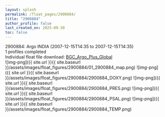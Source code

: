 ```yaml
---
layout: splash
permalink: /float_pages/2900884/
title: "2900884"
author_profile: false
last_created_on: 2025-09-30
toc: false
---
```

 
2900884: Argo INDIA (2007-12-15T14:35 to 2007-12-15T14:35)\
1 profiles completed\
Individual float file download: [BGC_Argo_Plus_Global](https://ftp.soest.hawaii.edu/bgc_argo_plus/Individual_Floats/outliers_removed/2900884_Sprof_processed.nc)\
![img-png]({{ site.url }}{{ site.baseurl }}/assets/images/float_figures/2900884/01_2900884_map.png)
![img-png]({{ site.url }}{{ site.baseurl }}/assets/images/float_figures/2900884/2900884_DOXY.png)
![img-png]({{ site.url }}{{ site.baseurl }}/assets/images/float_figures/2900884/2900884_PRES.png)
![img-png]({{ site.url }}{{ site.baseurl }}/assets/images/float_figures/2900884/2900884_PSAL.png)
![img-png]({{ site.url }}{{ site.baseurl }}/assets/images/float_figures/2900884/2900884_TEMP.png)
